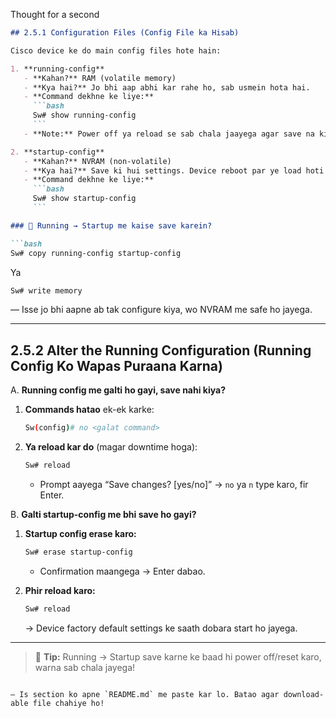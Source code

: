 Thought for a second


````markdown
## 2.5.1 Configuration Files (Config File ka Hisab)

Cisco device ke do main config files hote hain:

1. **running-config**  
   - **Kahan?** RAM (volatile memory)  
   - **Kya hai?** Jo bhi aap abhi kar rahe ho, sab usmein hota hai.  
   - **Command dekhne ke liye:**  
     ```bash
     Sw# show running-config
     ```  
   - **Note:** Power off ya reload se sab chala jaayega agar save na kiya ho.

2. **startup-config**  
   - **Kahan?** NVRAM (non-volatile)  
   - **Kya hai?** Save ki hui settings. Device reboot par ye load hoti hai.  
   - **Command dekhne ke liye:**  
     ```bash
     Sw# show startup-config
     ```

### 💾 Running → Startup me kaise save karein?

```bash
Sw# copy running-config startup-config
````

Ya

```bash
Sw# write memory
```

— Isse jo bhi aapne ab tak configure kiya, wo NVRAM me safe ho jayega.

---

## 2.5.2 Alter the Running Configuration (Running Config Ko Wapas Puraana Karna)

A. **Running config me galti ho gayi, save nahi kiya?**

1. **Commands hatao** ek-ek karke:

   ```bash
   Sw(config)# no <galat command>
   ```
2. **Ya reload kar do** (magar downtime hoga):

   ```bash
   Sw# reload
   ```

   * Prompt aayega “Save changes? \[yes/no]” → `no` ya `n` type karo, fir Enter.

B. **Galti startup-config me bhi save ho gayi?**

1. **Startup config erase karo:**

   ```bash
   Sw# erase startup-config
   ```

   * Confirmation maangega → Enter dabao.
2. **Phir reload karo:**

   ```bash
   Sw# reload
   ```

   → Device factory default settings ke saath dobara start ho jayega.

---

> 🔑 **Tip:** Running → Startup save karne ke baad hi power off/reset karo, warna sab chala jayega!

```

— Is section ko apne `README.md` me paste kar lo. Batao agar download-able file chahiye ho!
```
